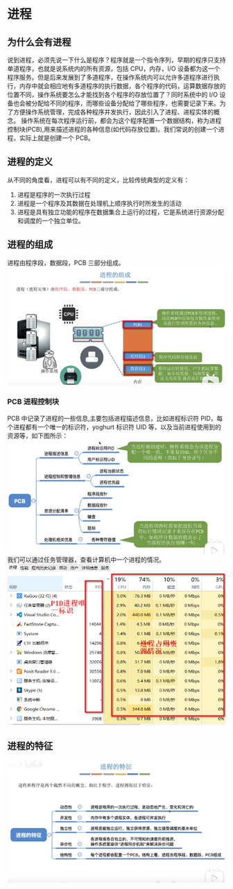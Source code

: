 # 进程

## 为什么会有进程

说到进程，必须先说一下什么是程序？程序就是一个指令序列，早期的程序只支持单道程序，也就是说系统内的所有资源，包括 CPU，内存，I/O 设备都为这一个程序服务。但是后来发展到了多道程序，在操作系统内可以允许多道程序进行执行，内存中就会相应地有多道程序的执行数据，各个程序的代码，运算数据存放的位置不同，操作系统要怎么才能找到各个程序的存放位置了？同时系统中的 I/O 设备也会被分配给不同的程序，而哪些设备分配给了哪些程序，也需要记录下来。为了方便操作系统管理，完成各种程序并发执行，因此引入了进程、进程实体的概念。
操作系统在每次程序运行前，都会为这个程序配置一个数据结构，称为进程控制块(PCB),用来描述进程的各种信息(如代码存放位置)。我们常说的创建一个进程，实际上就是创建一个 PCB。

## 进程的定义

从不同的角度看，进程可以有不同的定义，比较传统典型的定义有：

1. 进程是程序的一次执行过程
2. 进程是一个程序及其数据在处理机上顺序执行时所发生的活动
3. 进程是具有独立功能的程序在数据集合上运行的过程，它是系统进行资源分配和调度的一个独立单位。

## 进程的组成

进程由程序段，数据段，PCB 三部分组成。
![进程的组成](./imgs/进程的组成.png)

### PCB 进程控制块

PCB 中记录了进程的一些信息,主要包括进程描述信息，比如进程标识符 PID，每个进程都有一个唯一的标识符，yoghurt 标识符 UID 等，以及当前进程使用到的资源等，如下图所示：
![PCB的组成](./imgs/PCB的组成.png)
我们可以通过任务管理器，查看计算机中一个进程的情况。
![查看进程](./imgs/任务管理器查看进程.png)

## 进程的特征

![进程的特征](./imgs/进程的特征.png)
